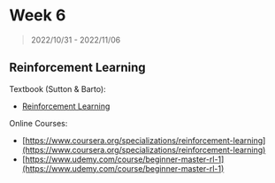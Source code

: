 # Week 6

> 2022/10/31 - 2022/11/06

## Reinforcement Learning

Textbook (Sutton & Barto):

- [Reinforcement Learning](https://www.andrew.cmu.edu/course/10-703/textbook/BartoSutton.pdf)

Online Courses:

- [https://www.coursera.org/specializations/reinforcement-learning](https://www.coursera.org/specializations/reinforcement-learning)
- [https://www.udemy.com/course/beginner-master-rl-1](https://www.udemy.com/course/beginner-master-rl-1)
